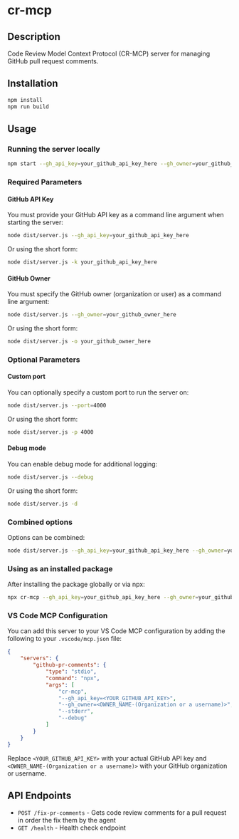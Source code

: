 # cr-mcp

## Description
Code Review Model Context Protocol (CR-MCP) server for managing GitHub pull request comments.

## Installation

```bash
npm install
npm run build
```

## Usage

### Running the server locally

```bash
npm start --gh_api_key=your_github_api_key_here --gh_owner=your_github_owner_here
```

### Required Parameters

#### GitHub API Key

You must provide your GitHub API key as a command line argument when starting the server:

```bash
node dist/server.js --gh_api_key=your_github_api_key_here
```

Or using the short form:

```bash
node dist/server.js -k your_github_api_key_here
```

#### GitHub Owner

You must specify the GitHub owner (organization or user) as a command line argument:

```bash
node dist/server.js --gh_owner=your_github_owner_here
```

Or using the short form:

```bash
node dist/server.js -o your_github_owner_here
```

### Optional Parameters

#### Custom port

You can optionally specify a custom port to run the server on:

```bash
node dist/server.js --port=4000
```

Or using the short form:

```bash
node dist/server.js -p 4000
```

#### Debug mode

You can enable debug mode for additional logging:

```bash
node dist/server.js --debug
```

Or using the short form:

```bash
node dist/server.js -d
```

### Combined options

Options can be combined:

```bash
node dist/server.js --gh_api_key=your_github_api_key_here --gh_owner=your_github_owner_here --port=4000 --debug
```

### Using as an installed package

After installing the package globally or via npx:

```bash
npx cr-mcp --gh_api_key=your_github_api_key_here --gh_owner=your_github_owner_here
```

### VS Code MCP Configuration

You can add this server to your VS Code MCP configuration by adding the following to your `.vscode/mcp.json` file:

```json
{
    "servers": {
        "github-pr-comments": {
            "type": "stdio",
            "command": "npx",
            "args": [
                "cr-mcp",
                "--gh_api_key=<YOUR_GITHUB_API_KEY>",
                "--gh_owner=<OWNER_NAME-(Organization or a username)>",
                "--stderr",
                "--debug"
            ]
        }
    }
}
```

Replace `<YOUR_GITHUB_API_KEY>` with your actual GitHub API key and `<OWNER_NAME-(Organization or a username)>` with your GitHub organization or username.

## API Endpoints

- `POST /fix-pr-comments` - Gets code review comments for a pull request in order the fix them by the agent
- `GET /health` - Health check endpoint